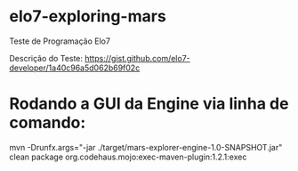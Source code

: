 # elo7-exploring-mars
Teste de Programação Elo7

Descrição do Teste:
https://gist.github.com/elo7-developer/1a40c96a5d062b69f02c

# Rodando a GUI da Engine via linha de comando:
 mvn -Drunfx.args="-jar ./target/mars-explorer-engine-1.0-SNAPSHOT.jar" clean package org.codehaus.mojo:exec-maven-plugin:1.2.1:exec
